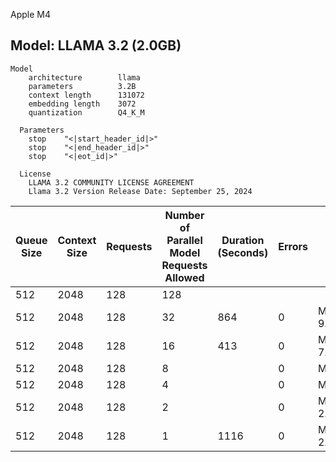 Apple M4

## Model: LLAMA 3.2 (2.0GB)

```
Model
    architecture        llama     
    parameters          3.2B      
    context length      131072    
    embedding length    3072      
    quantization        Q4_K_M    

  Parameters
    stop    "<|start_header_id|>"    
    stop    "<|end_header_id|>"      
    stop    "<|eot_id|>"             

  License
    LLAMA 3.2 COMMUNITY LICENSE AGREEMENT                 
    Llama 3.2 Version Release Date: September 25, 2024 
```

| Queue Size | Context Size | Requests | Number of Parallel Model Requests Allowed | Duration (Seconds) | Errors | Notes |
|----|----|----|----|----|----|----|
| 512 | 2048 | 128 | 128 |  |  |  |
| 512 | 2048 | 128 | 32 | 864 | 0 | Memory Usage: 9.895Gi/16.000Gi |
| 512 | 2048 | 128 | 16 | 413 | 0 | Memory Usage: 7.274Gi/16.000Gi |
| 512 | 2048 | 128 | 8 |  | 0 | Memory Usage:  |
| 512 | 2048 | 128 | 4 |  | 0 | Memory usage:  |
| 512 | 2048 | 128 | 2 |  | 0 | Memory usage: 2.876Gi/16.000Gi |
| 512 | 2048 | 128 | 1 | 1116 | 0 | Memory usage: 2.657Gi/16.000Gi |

